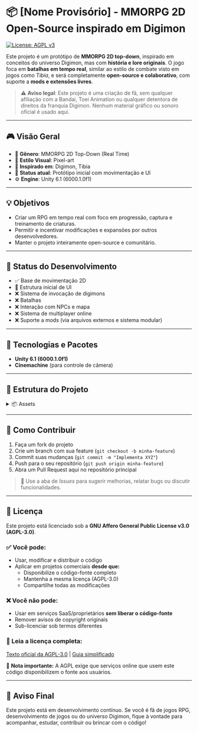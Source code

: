 # 📦 [Nome Provisório] - MMORPG 2D Open-Source inspirado em Digimon

[![License: AGPL v3](https://img.shields.io/badge/License-AGPL%20v3-blue.svg)](https://www.gnu.org/licenses/agpl-3.0)

Este projeto é um protótipo de **MMORPG 2D top-down**, inspirado em conceitos do universo Digimon, mas com **história e lore originais**. O jogo foca em **batalhas em tempo real**, similar ao estilo de combate visto em jogos como *Tibia*, e será completamente **open-source e colaborativo**, com suporte a **mods e extensões livres**.

> ⚠️ **Aviso legal**: Este projeto é uma criação de fã, sem qualquer afiliação com a Bandai, Toei Animation ou qualquer detentora de direitos da franquia Digimon. Nenhum material gráfico ou sonoro oficial é usado aqui.

---

## 🎮 Visão Geral

- 🧭 **Gênero**: MMORPG 2D Top-Down (Real Time)
- 🎨 **Estilo Visual**: Pixel-art
- 🧠 **Inspirado em**: Digimon, Tibia
- 🧪 **Status atual**: Protótipo inicial com movimentação e UI
- ⚙️ **Engine**: Unity 6.1 (6000.1.0f1)

---

## 💡 Objetivos

- Criar um RPG em tempo real com foco em progressão, captura e treinamento de criaturas.
- Permitir e incentivar modificações e expansões por outros desenvolvedores.
- Manter o projeto inteiramente open-source e comunitário.

---

## 🚧 Status do Desenvolvimento

- ✅ Base de movimentação 2D
- 🔄 Estrutura inicial de UI
- ❌ Sistema de invocação de digimons
- ❌ Batalhas 
- ❌ Interação com NPCs e mapa
- ❌ Sistema de multiplayer online
- ❌ Suporte a mods (via arquivos externos e sistema modular)

---

## 🧰 Tecnologias e Pacotes

- **Unity 6.1 (6000.1.0f1)**
- **Cinemachine** (para controle de câmera)

---

## 📁 Estrutura do Projeto

<details>
<summary>📦 Assets</summary>
┣ 📜 Scripts </br>
┃   ┗ Tamer: Codigos do Tamer/Jogador  </br>
┃</br>
┗🌎 Terrain : Tilemap / Paleta de Tiles</br>

</details>


---

## 📜 Como Contribuir

1. Faça um fork do projeto
2. Crie um branch com sua feature (`git checkout -b minha-feature`)
3. Commit suas mudanças (`git commit -m "Implementa XYZ"`)
4. Push para o seu repositório (`git push origin minha-feature`)
5. Abra um Pull Request aqui no repositório principal

> 💬 Use a aba de *Issues* para sugerir melhorias, relatar bugs ou discutir funcionalidades.

---

## 🔐 Licença

Este projeto está licenciado sob a **GNU Affero General Public License v3.0 (AGPL-3.0)**.

### ✅ Você pode:
- Usar, modificar e distribuir o código
- Aplicar em projetos comerciais **desde que:**
  - Disponibilize o código-fonte completo
  - Mantenha a mesma licença (AGPL-3.0)
  - Compartilhe todas as modificações

### ❌ Você não pode:
- Usar em serviços SaaS/proprietários **sem liberar o código-fonte**
- Remover avisos de copyright originais
- Sub-licenciar sob termos diferentes

### 🔗 Leia a licença completa:
[Texto oficial da AGPL-3.0](https://www.gnu.org/licenses/agpl-3.0.html) | 
[Guia simplificado](https://choosealicense.com/licenses/agpl-3.0/)

📌 **Nota importante:** A AGPL exige que serviços online que usem este código disponibilizem o fonte aos usuários.

---

## 📣 Aviso Final

Este projeto está em desenvolvimento contínuo. Se você é fã de jogos RPG, desenvolvimento de jogos ou do universo Digimon, fique à vontade para acompanhar, estudar, contribuir ou brincar com o código!

